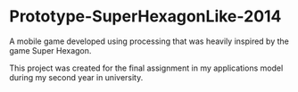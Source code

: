 # Prototype-SuperHexagonLike-2014
A mobile game developed using processing that was heavily inspired by the game Super Hexagon.

This project was created for the final assignment in my applications model during my second year in university.
